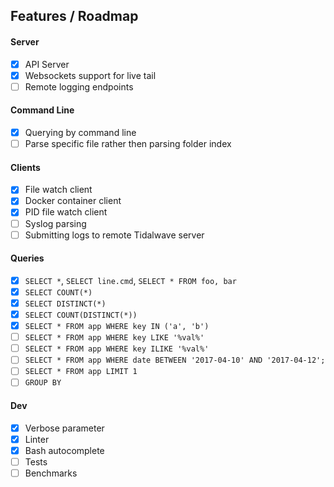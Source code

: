 ## Features / Roadmap

#### Server
- [x] API Server
- [x] Websockets support for live tail
- [ ] Remote logging endpoints

#### Command Line
- [x] Querying by command line
- [ ] Parse specific file rather then parsing folder index

#### Clients
- [x] File watch client
- [x] Docker container client
- [x] PID file watch client
- [ ] Syslog parsing
- [ ] Submitting logs to remote Tidalwave server

#### Queries
- [x] `SELECT *`, `SELECT line.cmd`, `SELECT * FROM foo, bar`
- [x] `SELECT COUNT(*)`
- [x] `SELECT DISTINCT(*)`
- [x] `SELECT COUNT(DISTINCT(*))`
- [x] `SELECT * FROM app WHERE key IN ('a', 'b')`
- [ ] `SELECT * FROM app WHERE key LIKE '%val%'`
- [ ] `SELECT * FROM app WHERE key ILIKE '%val%'`
- [ ] `SELECT * FROM app WHERE date BETWEEN '2017-04-10' AND '2017-04-12';`
- [ ] `SELECT * FROM app LIMIT 1`
- [ ] `GROUP BY`

#### Dev
- [x] Verbose parameter
- [x] Linter
- [x] Bash autocomplete
- [ ] Tests
- [ ] Benchmarks
